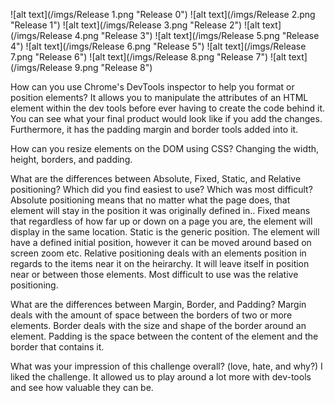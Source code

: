 ![alt text](/imgs/Release 1.png "Release 0")
![alt text](/imgs/Release 2.png "Release 1")
![alt text](/imgs/Release 3.png "Release 2")
![alt text](/imgs/Release 4.png "Release 3")
![alt text](/imgs/Release 5.png "Release 4")
![alt text](/imgs/Release 6.png "Release 5")
![alt text](/imgs/Release 7.png "Release 6")
![alt text](/imgs/Release 8.png "Release 7")
![alt text](/imgs/Release 9.png "Release 8")


How can you use Chrome's DevTools inspector to help you format or position elements?
It allows you to manipulate the attributes of an HTML element within the dev tools before ever having to create the code behind it. You can see what your final product would look like if you add the changes. Furthermore, it has the padding margin and border tools added into it.

How can you resize elements on the DOM using CSS?
Changing the width, height, borders, and padding.

What are the differences between Absolute, Fixed, Static, and Relative positioning? Which did you find easiest to use? 
Which was most difficult?
Absolute positioning means that no matter what the page does, that element will stay in the position it was originally defined in..
Fixed means that regardless of how far up or down on a page you are, the element will display in the same location.
Static is the generic position. The element will have a defined initial position, however it can be moved around based on screen zoom etc.
Relative positioning deals with an elements position in regards to the items near it on the heirarchy. It will leave itself in position near or between those elements.
Most difficult to use was the relative positioning.

What are the differences between Margin, Border, and Padding?
Margin deals with the amount of space between the borders of two or more elements.
Border deals with the size and shape of the border around an element.
Padding is the space between the content of the element and the border that contains it.

What was your impression of this challenge overall? (love, hate, and why?)
I liked the challenge. It allowed us to play around a lot more with dev-tools and see how valuable they can be.